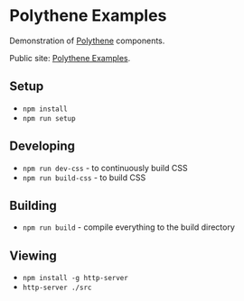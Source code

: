 # Polythene Examples

Demonstration of [Polythene](https://github.com/ArthurClemens/Polythene) components.

Public site: [Polythene Examples](http://arthurclemens.github.io/Polythene-Examples/index.html).


## Setup

* `npm install`
* `npm run setup`

## Developing

* `npm run dev-css` - to continuously build CSS
* `npm run build-css` - to build CSS

## Building

* `npm run build` - compile everything to the build directory

## Viewing

* `npm install -g http-server`
* `http-server ./src`

